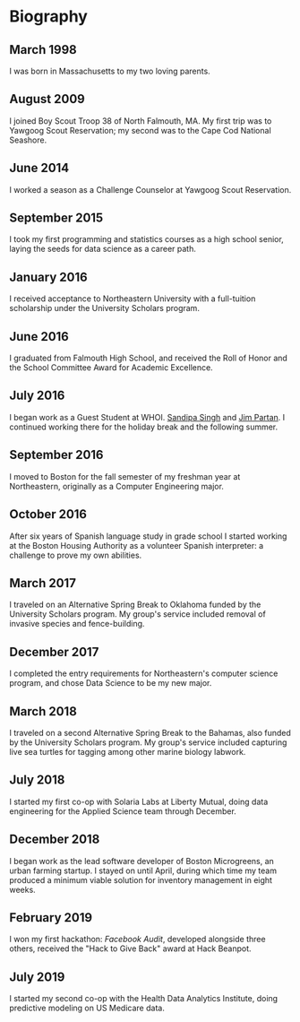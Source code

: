 # Biography

## March 1998 
   I was born in Massachusetts to my two loving parents.
## August 2009
   I joined Boy Scout Troop 38 of North Falmouth, MA. My first trip was to Yawgoog Scout Reservation; my second was to
     the Cape Cod National Seashore.
## June 2014 
   I worked a season as a Challenge Counselor at Yawgoog Scout Reservation.
## September 2015
   I took my first programming and statistics courses as a high school senior, laying the seeds for data science as a 
     career path.
## January 2016
   I received acceptance to Northeastern University with a full-tuition scholarship under the University Scholars 
     program.
## June 2016 
   I graduated from Falmouth High School, and received the Roll of Honor and the School Committee Award for Academic 
     Excellence.
## July 2016 
   I began work as a Guest Student at WHOI. [Sandipa Singh](https://www.whoi.edu/profile/ssingh/) and 
     [Jim Partan](https://www.whoi.edu/profile/jpartan/). I continued working there for the holiday break and the 
     following summer.
## September 2016 
   I moved to Boston for the fall semester of my freshman year at Northeastern, originally as a Computer Engineering 
     major. 
## October 2016 
   After six years of Spanish language study in grade school I started working at the Boston Housing Authority as a 
     volunteer Spanish interpreter: a challenge to prove my own abilities.
## March 2017 
   I traveled on an Alternative Spring Break to Oklahoma funded by the University Scholars program. My group's service
     included removal of invasive species and fence-building.
## December 2017 
   I completed the entry requirements for Northeastern's computer science program, and chose Data Science to be my new 
     major.
## March 2018 
   I traveled on a second Alternative Spring Break to the Bahamas, also funded by the University Scholars program. My 
     group's service included capturing live sea turtles for tagging among other marine biology labwork. 
## July 2018 
   I started my first co-op with Solaria Labs at Liberty Mutual, doing data engineering for the Applied Science team 
     through December.
## December 2018 
   I began work as the lead software developer of Boston Microgreens, an urban farming startup. I stayed on until 
     April, during which time my team produced a minimum viable solution for inventory management in eight weeks.
## February 2019 
   I won my first hackathon: _Facebook Audit_, developed alongside three others, received the "Hack to Give Back" 
     award at Hack Beanpot.
## July 2019 
   I started my second co-op with the Health Data Analytics Institute, doing predictive modeling on US Medicare data. 
